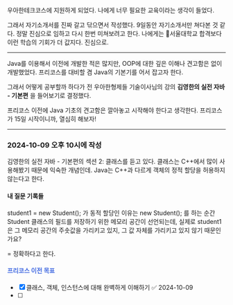 우아한테크코스에 지원하게 되었다.
나에게 너무 필요한 교육이라는 생각이 들었다. 

그래서 자기소개서를 진짜 갈고 닦으면서 작성했다. 9일동안 자기소개서만 쳐다본 것 같다.
정말 진심으로 임하고 다시 한번 미쳐보려고 한다. 나에게는 서울대학교 합격보다 이런 학습의 기회가 더 값지다. 진심으로.


- - -


Java를 이용해서 이전에 개발한 적은 많지만, OOP에 대한 깊은 이해나 견고함은 없이 개발했었다.
프리코스를 대비할 겸 Java의 기본기를 어서 잡고자 한다.

그래서 어떻게 공부할까 하다가 전 우아한형제들 기술이사님의 강의 **김영한의 실전 자바 - 기본편** 을 들어보기로 결정했다.

프리코스 이전에 Java 기초의 견고함은 깔아놓고 시작해야 한다고 생각한다. 프리코스가 15일 시작이니까, 열심히 해보자!




- - -

### 2024-10-09 오후 10시에 작성
김영한의 실전 자바 - 기본편의 섹션 2: 클래스를 듣고 있다.
클래스는 C++에서 많이 사용해봤기 때문에 익숙한 개념인데. Java는 C++과 다르게 객체의 정적 할당을 허용하지 않는다고 한다.


#### 내 질문 기록들
student1 = new Student(); 가 동적 할당인 이유는 new Student(); 를 하는 순간 Student 클래스의 필드를 저장하기 위한 메모리 공간이 선언되는데, 실제로 student1은 그 메모리 공간의 주솟값을 가리키고 있지, 그 값 자체를 가리키고 있지 않기 때문인가요?

= 정확하다고 한다.



#### <span style="color:royalblue">프리코스 이전 목표</span>
- [x] 클래스, 객체, 인스턴스에 대해 완벽하게 이해하기 ✅ 2024-10-09
- [ ] 